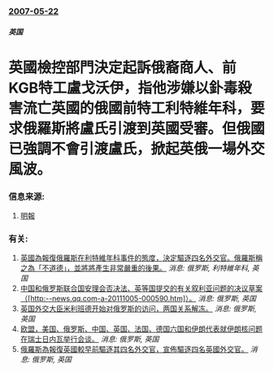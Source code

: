### [2007-05-22](/news/2007/05/22/index.md)

##### 英国
# 英國檢控部門決定起訴俄裔商人、前KGB特工盧戈沃伊，指他涉嫌以釙毒殺害流亡英國的俄國前特工利特維年科，要求俄羅斯將盧氏引渡到英國受審。但俄國已強調不會引渡盧氏，掀起英俄一場外交風波。




### 信息来源:

1. [明報](https://web.archive.org/web/20070525115453/http://hk.news.yahoo.com/070522/12/27ywu.html)

### 有关:

1. [英國為報復俄羅斯在利特維年科事件的態度，決定驅逐四名外交官。俄羅斯稱之為「不道德」，並將將產生非常嚴重的後果。](/news/2007/07/16/英國為報復俄羅斯在利特維年科事件的態度-決定驅逐四名外交官-俄羅斯稱之為-不道德-並將將產生非常嚴重的後果.md) _消息: 俄罗斯, 利特維年科, 英国_
2. [中国和俄罗斯联合国安理会否决法、英等国提交的有关叙利亚问题的决议草案（[http:--news.qq.com-a-20111005-000590.htm]）。](/news/2011/10/4/中国和俄罗斯联合国安理会否决法-英等国提交的有关叙利亚问题的决议草案-http-newsqqcom-a-201.md) _消息: 俄罗斯, 英国_
3. [ 英国外交大臣米利班德开始对俄罗斯的访问，两国关系解冻。](/news/2009/11/1/英国外交大臣米利班德开始对俄罗斯的访问-两国关系解冻.md) _消息: 俄罗斯, 英国_
4. [欧盟，美国、俄罗斯、中国、英国、法国、德国六国和伊朗代表就伊朗核问题在瑞士日内瓦举行会谈。](/news/2008/07/19/欧盟-美国-俄罗斯-中国-英国-法国-德国六国和伊朗代表就伊朗核问题在瑞士日内瓦举行会谈.md) _消息: 俄罗斯, 英国_
5. [俄羅斯為報復英國較早前驅逐其四名外交官，宣佈驅逐四名英國外交官。](/news/2007/07/19/俄羅斯為報復英國較早前驅逐其四名外交官-宣佈驅逐四名英國外交官.md) _消息: 俄罗斯, 英国_
